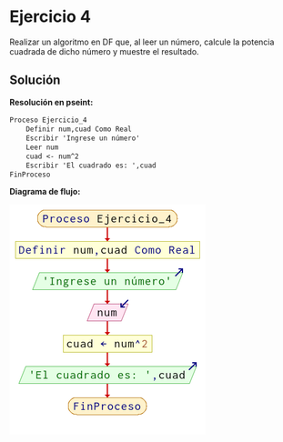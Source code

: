 # Ejercicio 4

Realizar un algoritmo en DF que, al leer un número, calcule la potencia cuadrada de dicho número y muestre el resultado.

## Solución

**Resolución en pseint:**

```
Proceso Ejercicio_4
	Definir num,cuad Como Real
	Escribir 'Ingrese un número'
	Leer num
	cuad <- num^2
	Escribir 'El cuadrado es: ',cuad
FinProceso
```

**Diagrama de flujo:**

![ej_4](img/ej_4.png)